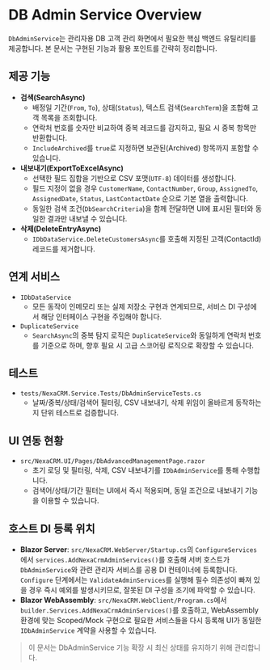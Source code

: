 # DB Admin Service Overview

`DbAdminService`는 관리자용 DB 고객 관리 화면에서 필요한 핵심 백엔드 유틸리티를 제공합니다. 본 문서는 구현된 기능과 활용 포인트를 간략히 정리합니다.

## 제공 기능
- **검색(SearchAsync)**
  - 배정일 기간(`From`, `To`), 상태(`Status`), 텍스트 검색(`SearchTerm`)을 조합해 고객 목록을 조회합니다.
  - 연락처 번호를 숫자만 비교하여 중복 레코드를 감지하고, 필요 시 중복 항목만 반환합니다.
  - `IncludeArchived`를 `true`로 지정하면 보관된(Archived) 항목까지 포함할 수 있습니다.
- **내보내기(ExportToExcelAsync)**
  - 선택한 필드 집합을 기반으로 CSV 포맷(`UTF-8`) 데이터를 생성합니다.
  - 필드 지정이 없을 경우 `CustomerName`, `ContactNumber`, `Group`, `AssignedTo`, `AssignedDate`, `Status`, `LastContactDate` 순으로 기본 열을 출력합니다.
  - 동일한 검색 조건(`DbSearchCriteria`)을 함께 전달하면 UI에 표시된 필터와 동일한 결과만 내보낼 수 있습니다.
- **삭제(DeleteEntryAsync)**
  - `IDbDataService.DeleteCustomersAsync`를 호출해 지정된 고객(ContactId) 레코드를 제거합니다.

## 연계 서비스
- `IDbDataService`
  - 모든 동작이 인메모리 또는 실제 저장소 구현과 연계되므로, 서비스 DI 구성에서 해당 인터페이스 구현을 주입해야 합니다.
- `DuplicateService`
  - `SearchAsync`의 중복 탐지 로직은 `DuplicateService`와 동일하게 연락처 번호를 기준으로 하며, 향후 필요 시 고급 스코어링 로직으로 확장할 수 있습니다.

## 테스트
- `tests/NexaCRM.Service.Tests/DbAdminServiceTests.cs`
  - 날짜/중복/상태/검색어 필터링, CSV 내보내기, 삭제 위임이 올바르게 동작하는지 단위 테스트로 검증합니다.

## UI 연동 현황
- `src/NexaCRM.UI/Pages/DbAdvancedManagementPage.razor`
  - 초기 로딩 및 필터링, 삭제, CSV 내보내기를 `IDbAdminService`를 통해 수행합니다.
  - 검색어/상태/기간 필터는 UI에서 즉시 적용되며, 동일 조건으로 내보내기 기능을 이용할 수 있습니다.

## 호스트 DI 등록 위치
- **Blazor Server**: `src/NexaCRM.WebServer/Startup.cs`의 `ConfigureServices`에서 `services.AddNexaCrmAdminServices()`를 호출해 서버 호스트가 `DbAdminService`와 관련 관리자 서비스를 공용 DI 컨테이너에 등록합니다. `Configure` 단계에서는 `ValidateAdminServices`를 실행해 필수 의존성이 빠져 있을 경우 즉시 예외를 발생시키므로, 잘못된 DI 구성을 조기에 파악할 수 있습니다.
- **Blazor WebAssembly**: `src/NexaCRM.WebClient/Program.cs`에서 `builder.Services.AddNexaCrmAdminServices()`를 호출하고, WebAssembly 환경에 맞는 Scoped/Mock 구현으로 필요한 서비스들을 다시 등록해 UI가 동일한 `IDbAdminService` 계약을 사용할 수 있습니다.

> 이 문서는 DbAdminService 기능 확장 시 최신 상태를 유지하기 위해 관리합니다.
